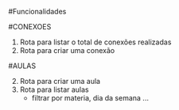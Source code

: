 #Funcionalidades

#CONEXOES

1. Rota para listar o total de conexões realizadas
2. Rota para criar uma conexão

#AULAS

2. Rota para criar uma aula
3. Rota para listar aulas
    - filtrar por materia, dia da semana ...

